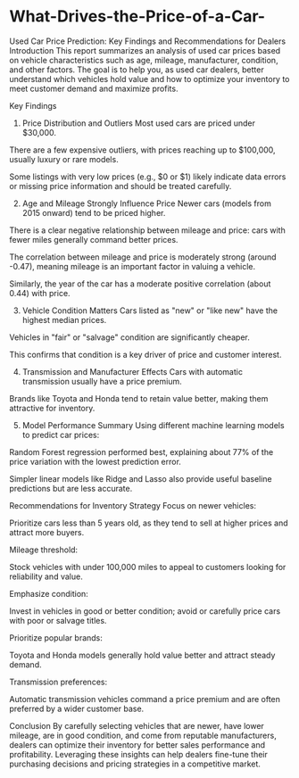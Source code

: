 # What-Drives-the-Price-of-a-Car-
Used Car Price Prediction: Key Findings and Recommendations for Dealers
Introduction
This report summarizes an analysis of used car prices based on vehicle characteristics such as age, mileage, manufacturer, condition, and other factors. The goal is to help you, as used car dealers, better understand which vehicles hold value and how to optimize your inventory to meet customer demand and maximize profits.

Key Findings
1. Price Distribution and Outliers
Most used cars are priced under $30,000.

There are a few expensive outliers, with prices reaching up to $100,000, usually luxury or rare models.

Some listings with very low prices (e.g., $0 or $1) likely indicate data errors or missing price information and should be treated carefully.

2. Age and Mileage Strongly Influence Price
Newer cars (models from 2015 onward) tend to be priced higher.

There is a clear negative relationship between mileage and price: cars with fewer miles generally command better prices.

The correlation between mileage and price is moderately strong (around -0.47), meaning mileage is an important factor in valuing a vehicle.

Similarly, the year of the car has a moderate positive correlation (about 0.44) with price.

3. Vehicle Condition Matters
Cars listed as "new" or "like new" have the highest median prices.

Vehicles in "fair" or "salvage" condition are significantly cheaper.

This confirms that condition is a key driver of price and customer interest.

4. Transmission and Manufacturer Effects
Cars with automatic transmission usually have a price premium.

Brands like Toyota and Honda tend to retain value better, making them attractive for inventory.

5. Model Performance Summary
Using different machine learning models to predict car prices:

Random Forest regression performed best, explaining about 77% of the price variation with the lowest prediction error.

Simpler linear models like Ridge and Lasso also provide useful baseline predictions but are less accurate.

Recommendations for Inventory Strategy
Focus on newer vehicles:

Prioritize cars less than 5 years old, as they tend to sell at higher prices and attract more buyers.

Mileage threshold:

Stock vehicles with under 100,000 miles to appeal to customers looking for reliability and value.

Emphasize condition:

Invest in vehicles in good or better condition; avoid or carefully price cars with poor or salvage titles.

Prioritize popular brands:

Toyota and Honda models generally hold value better and attract steady demand.

Transmission preferences:

Automatic transmission vehicles command a price premium and are often preferred by a wider customer base.

Conclusion
By carefully selecting vehicles that are newer, have lower mileage, are in good condition, and come from reputable manufacturers, dealers can optimize their inventory for better sales performance and profitability. Leveraging these insights can help dealers fine-tune their purchasing decisions and pricing strategies in a competitive market.
